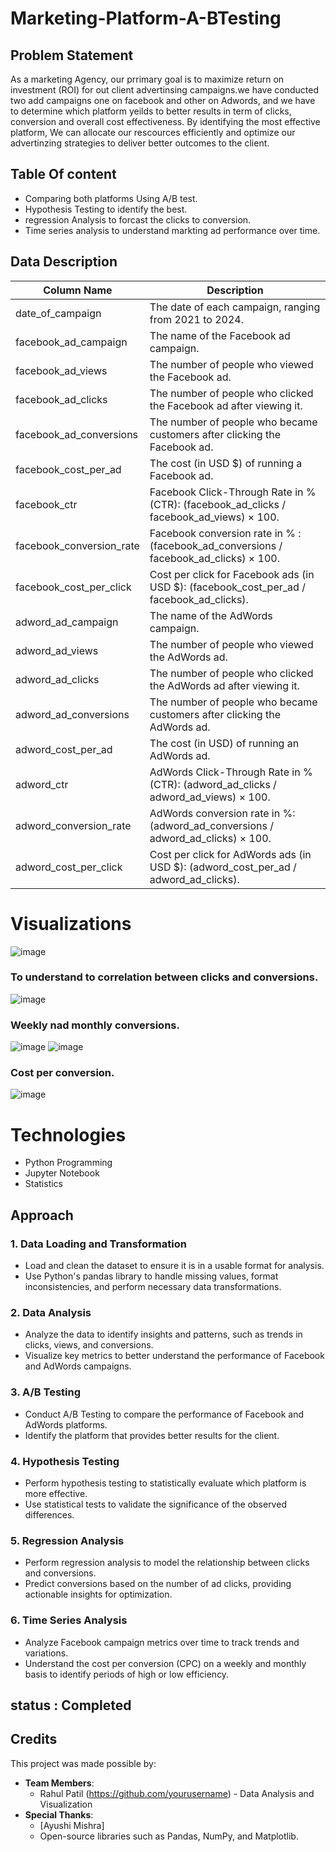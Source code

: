 # Marketing-Platform-A-BTesting
## Problem Statement
As a marketing Agency, our prrimary goal is to maximize return on investment (ROI) for out client advertinsing campaigns.we have conducted two add campaigns one on facebook and other on Adwords, and we have to determine which platform yeilds to better results in term of clicks, conversion and overall cost effectiveness. By identifying the most effective platform, We can allocate our rescources efficiently and optimize our advertinzing  strategies to deliver better outcomes to the client.

## Table Of content
* Comparing both platforms Using A/B test.
* Hypothesis Testing to identify the best.
* regression Analysis to forcast the clicks to conversion.
* Time series analysis to understand markting ad performance over time.

## Data Description

| Column Name                | Description                                                                                 |
|----------------------------|---------------------------------------------------------------------------------------------|
| date_of_campaign           | The date of each campaign, ranging from 2021 to 2024.                                      |
| facebook_ad_campaign       | The name of the Facebook ad campaign.                                                      |
| facebook_ad_views          | The number of people who viewed the Facebook ad.                                           |
| facebook_ad_clicks         | The number of people who clicked the Facebook ad after viewing it.                         |
| facebook_ad_conversions    | The number of people who became customers after clicking the Facebook ad.                  |
| facebook_cost_per_ad       | The cost (in USD $) of running a Facebook ad.                                              |
| facebook_ctr               | Facebook Click-Through Rate in % (CTR): (facebook_ad_clicks / facebook_ad_views) × 100.    |
| facebook_conversion_rate   | Facebook conversion rate in % : (facebook_ad_conversions / facebook_ad_clicks) × 100.      |
| facebook_cost_per_click    | Cost per click for Facebook ads (in USD $): (facebook_cost_per_ad / facebook_ad_clicks).   |
| adword_ad_campaign         | The name of the AdWords campaign.                                                          |
| adword_ad_views            | The number of people who viewed the AdWords ad.                                            |
| adword_ad_clicks           | The number of people who clicked the AdWords ad after viewing it.                          |
| adword_ad_conversions      | The number of people who became customers after clicking the AdWords ad.                   |
| adword_cost_per_ad         | The cost (in USD) of running an AdWords ad.                                                |
| adword_ctr                 | AdWords Click-Through Rate in % (CTR): (adword_ad_clicks / adword_ad_views) × 100.         |
| adword_conversion_rate     | AdWords conversion rate in %: (adword_ad_conversions / adword_ad_clicks) × 100.            |
| adword_cost_per_click      | Cost per click for AdWords ads (in USD $): (adword_cost_per_ad / adword_ad_clicks).        |

# Visualizations
![image](https://github.com/user-attachments/assets/7126146a-2429-4361-ba08-f93b46a88fe3)

### To understand to correlation between clicks and conversions.
  ![image](https://github.com/user-attachments/assets/01d957aa-6105-4c62-a175-a222e72f1170)

### Weekly nad monthly conversions.
  ![image](https://github.com/user-attachments/assets/ff500d63-5b71-4101-8e54-2533e638699a)
  ![image](https://github.com/user-attachments/assets/06df8bbe-fad3-47f3-9abd-3014bc3cb230)
  
  ### Cost per conversion.
  ![image](https://github.com/user-attachments/assets/e0eaa69e-acd7-4113-bcd5-38f25df34bae)

# Technologies

* Python Programming
* Jupyter Notebook
* Statistics

  
## Approach

### 1. Data Loading and Transformation
- Load and clean the dataset to ensure it is in a usable format for analysis.
- Use Python's pandas library to handle missing values, format inconsistencies, and perform necessary data transformations.

### 2. Data Analysis
- Analyze the data to identify insights and patterns, such as trends in clicks, views, and conversions.
- Visualize key metrics to better understand the performance of Facebook and AdWords campaigns.

### 3. A/B Testing
- Conduct A/B Testing to compare the performance of Facebook and AdWords platforms.
- Identify the platform that provides better results for the client.

### 4. Hypothesis Testing
- Perform hypothesis testing to statistically evaluate which platform is more effective.
- Use statistical tests to validate the significance of the observed differences.

### 5. Regression Analysis
- Perform regression analysis to model the relationship between clicks and conversions.
- Predict conversions based on the number of ad clicks, providing actionable insights for optimization.

### 6. Time Series Analysis
- Analyze Facebook campaign metrics over time to track trends and variations.
- Understand the cost per conversion (CPC) on a weekly and monthly basis to identify periods of high or low efficiency.


## status : Completed

## Credits

This project was made possible by:

- **Team Members**:
  - Rahul Patil (https://github.com/yourusername) - Data Analysis and Visualization
- **Special Thanks**:
  - [Ayushi Mishra]
  - Open-source libraries such as Pandas, NumPy, and Matplotlib.


